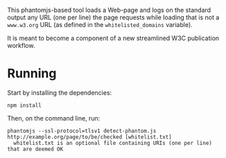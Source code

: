 This phantomjs-based tool loads a Web-page and logs on the standard output any URL (one per line) the page requests while loading that is not a `www.w3.org` URL (as defined in the `whitelisted_domains` variable).

It is meant to become a component of a new streamlined W3C publication workflow.

# Running

Start by installing the dependencies:

```shell
npm install
```

Then, on the command line, run:

```shell
phantomjs --ssl-protocol=tlsv1 detect-phantom.js http://example.org/page/to/be/checked [whitelist.txt]
  whitelist.txt is an optional file containing URIs (one per line) that are deemed OK
```